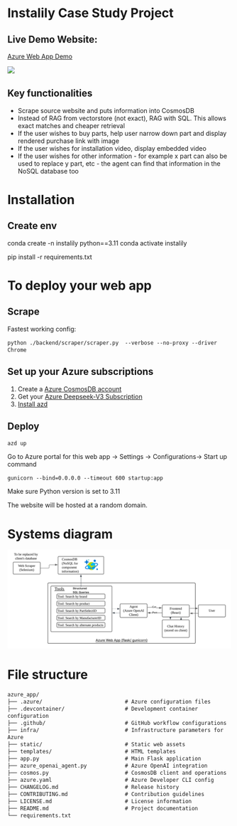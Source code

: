 # Instalily Case Study Project

## Live Demo Website:

<div>
    <a href="https://app-web-kmw2ouujgm2ke.azurewebsites.net/">
      <p>Azure Web App Demo</p>
    </a>
    <a href="https://app-web-kmw2ouujgm2ke.azurewebsites.net/">
      <img style="max-width:300px;" src="https://github.com/user-attachments/assets/7c9f8d33-1d40-41c6-afb8-d8cff5d67c3c">
    </a>
  </div>


## Key functionalities
- Scrape source website and puts information into CosmosDB
- Instead of RAG from vectorstore (not exact), RAG with SQL. This allows exact matches and cheaper retrieval
- If the user wishes to buy parts, help user narrow down part and display rendered purchase link with image
- If the user wishes for installation video, display embedded video
- If the user wishes for other information - for example x part can also be used to replace y part, etc - the agent can find that information in the NoSQL database too 


# Installation
## Create env 
conda create -n instalily python==3.11
conda activate instalily

pip install -r requirements.txt

# To deploy your web app
## Scrape
Fastest working config:
```
python ./backend/scraper/scraper.py  --verbose --no-proxy --driver Chrome
```

## Set up your Azure subscriptions
1. Create a [Azure CosmosDB account](https://learn.microsoft.com/en-us/azure/cosmos-db/nosql/quickstart-portal) 
2. Get your [Azure Deepseek-V3 Subscription](https://ai.azure.com/explore/models/deepseek-v3/version/1/registry/azureml-deepseek)
3. [Install azd](https://learn.microsoft.com/en-us/azure/developer/azure-developer-cli/install-azd)

## Deploy
```
azd up
```

Go to Azure portal for this web app -> Settings -> Configurations-> Start up command

```
gunicorn --bind=0.0.0.0 --timeout 600 startup:app
```

Make sure Python version is set to 3.11

The website will be hosted at a random domain.

# Systems diagram
![System Diagram](azure_app/system.png)


# File structure
```
azure_app/
├── .azure/                          # Azure configuration files
├── .devcontainer/                   # Development container configuration
├── .github/                         # GitHub workflow configurations
├── infra/                           # Infrastructure parameters for Azure
├── static/                          # Static web assets
├── templates/                       # HTML templates
├── app.py                           # Main Flask application
├── azure_openai_agent.py            # Azure OpenAI integration
├── cosmos.py                        # CosmosDB client and operations
├── azure.yaml                       # Azure Developer CLI config
├── CHANGELOG.md                     # Release history
├── CONTRIBUTING.md                  # Contribution guidelines
├── LICENSE.md                       # License information
├── README.md                        # Project documentation
└── requirements.txt
```
